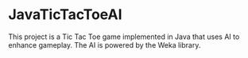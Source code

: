 # JavaTicTacToeAI
This project is a Tic Tac Toe game implemented in Java that uses AI to enhance gameplay. The AI is powered by the Weka library. 
